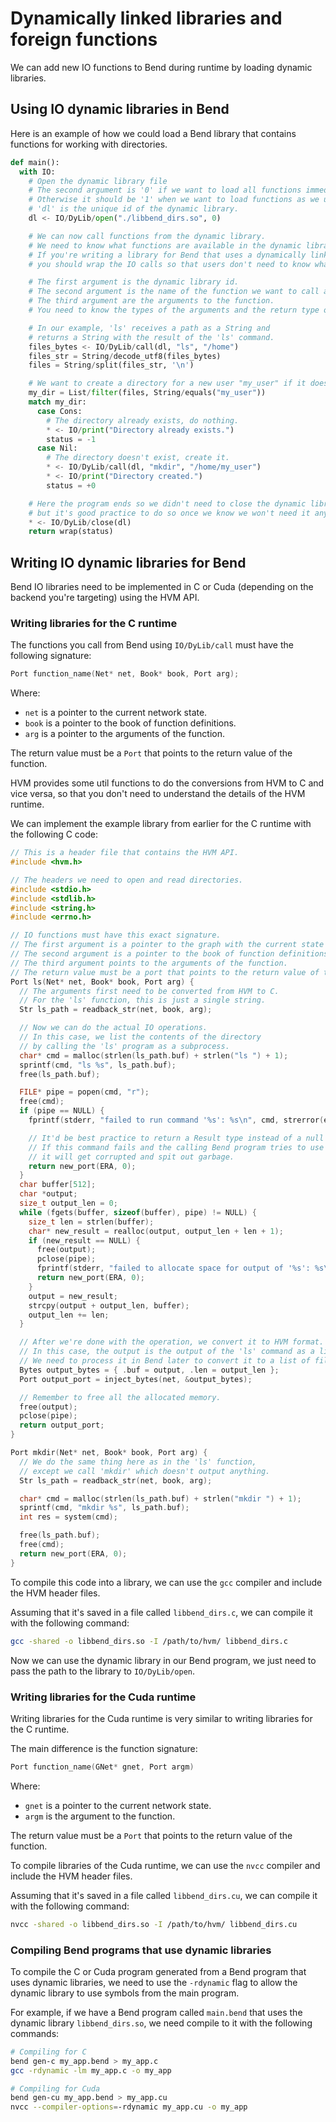 # Dynamically linked libraries and foreign functions

We can add new IO functions to Bend during runtime by loading dynamic libraries.

## Using IO dynamic libraries in Bend

Here is an example of how we could load a Bend library that contains functions for working with directories.

```py
def main():
  with IO:
    # Open the dynamic library file
    # The second argument is '0' if we want to load all functions immediately.
    # Otherwise it should be '1' when we want to load functions as we use them.
    # 'dl' is the unique id of the dynamic library.
    dl <- IO/DyLib/open("./libbend_dirs.so", 0)

    # We can now call functions from the dynamic library.
    # We need to know what functions are available in the dynamic library.
    # If you're writing a library for Bend that uses a dynamically linked library
    # you should wrap the IO calls so that users don't need to know what's in the dynamic library.

    # The first argument is the dynamic library id.
    # The second argument is the name of the function we want to call as a String.
    # The third argument are the arguments to the function.
    # You need to know the types of the arguments and the return type of the function.

    # In our example, 'ls' receives a path as a String and
    # returns a String with the result of the 'ls' command.
    files_bytes <- IO/DyLib/call(dl, "ls", "/home")
    files_str = String/decode_utf8(files_bytes)
    files = String/split(files_str, '\n')

    # We want to create a directory for a new user "my_user" if it doesn't exist.
    my_dir = List/filter(files, String/equals("my_user"))
    match my_dir:
      case Cons:
        # The directory already exists, do nothing.
        * <- IO/print("Directory already exists.")
        status = -1
      case Nil:
        # The directory doesn't exist, create it.
        * <- IO/DyLib/call(dl, "mkdir", "/home/my_user")
        * <- IO/print("Directory created.")
        status = +0

    # Here the program ends so we didn't need to close the dynamic library,
    # but it's good practice to do so once we know we won't need it anymore.
    * <- IO/DyLib/close(dl)
    return wrap(status)
```

## Writing IO dynamic libraries for Bend

Bend IO libraries need to be implemented in C or Cuda (depending on the backend you're targeting) using the HVM API.

### Writing libraries for the C runtime

The functions you call from Bend using `IO/DyLib/call` must have the following signature:

```c
Port function_name(Net* net, Book* book, Port arg);
```

Where:

- `net` is a pointer to the current network state.
- `book` is a pointer to the book of function definitions.
- `arg` is a pointer to the arguments of the function.

The return value must be a `Port` that points to the return value of the function.

HVM provides some util functions to do the conversions from HVM to C and vice versa,
so that you don't need to understand the details of the HVM runtime.

We can implement the example library from earlier for the C runtime with the following C code:

```c
// This is a header file that contains the HVM API.
#include <hvm.h>

// The headers we need to open and read directories.
#include <stdio.h>
#include <stdlib.h>
#include <string.h>
#include <errno.h>

// IO functions must have this exact signature.
// The first argument is a pointer to the graph with the current state of the program.
// The second argument is a pointer to the book of function definitions.
// The third argument points to the arguments of the function.
// The return value must be a port that points to the return value of the function.
Port ls(Net* net, Book* book, Port arg) {
  // The arguments first need to be converted from HVM to C.
  // For the 'ls' function, this is just a single string.
  Str ls_path = readback_str(net, book, arg);

  // Now we can do the actual IO operations.
  // In this case, we list the contents of the directory
  // by calling the 'ls' program as a subprocess.
  char* cmd = malloc(strlen(ls_path.buf) + strlen("ls ") + 1);
  sprintf(cmd, "ls %s", ls_path.buf);
  free(ls_path.buf);

  FILE* pipe = popen(cmd, "r");
  free(cmd);
  if (pipe == NULL) {
    fprintf(stderr, "failed to run command '%s': %s\n", cmd, strerror(errno));

    // It'd be best practice to return a Result type instead of a null value (ERA).
    // If this command fails and the calling Bend program tries to use the result,
    // it will get corrupted and spit out garbage.
    return new_port(ERA, 0);
  }
  char buffer[512];
  char *output;
  size_t output_len = 0;
  while (fgets(buffer, sizeof(buffer), pipe) != NULL) {
    size_t len = strlen(buffer);
    char* new_result = realloc(output, output_len + len + 1);
    if (new_result == NULL) {
      free(output);
      pclose(pipe);
      fprintf(stderr, "failed to allocate space for output of '%s': %s\n", cmd, strerror(errno));
      return new_port(ERA, 0);
    }
    output = new_result;
    strcpy(output + output_len, buffer);
    output_len += len;
  }

  // After we're done with the operation, we convert it to HVM format.
  // In this case, the output is the output of the 'ls' command as a list of bytes.
  // We need to process it in Bend later to convert it to a list of file names.
  Bytes output_bytes = { .buf = output, .len = output_len };
  Port output_port = inject_bytes(net, &output_bytes);

  // Remember to free all the allocated memory.
  free(output);
  pclose(pipe);
  return output_port;
}

Port mkdir(Net* net, Book* book, Port arg) {
  // We do the same thing here as in the 'ls' function,
  // except we call 'mkdir' which doesn't output anything.
  Str ls_path = readback_str(net, book, arg);

  char* cmd = malloc(strlen(ls_path.buf) + strlen("mkdir ") + 1);
  sprintf(cmd, "mkdir %s", ls_path.buf);
  int res = system(cmd);

  free(ls_path.buf);
  free(cmd);
  return new_port(ERA, 0);
}
```

To compile this code into a library, we can use the `gcc` compiler and include the HVM header files.

Assuming that it's saved in a file called `libbend_dirs.c`, we can compile it with the following command:

```sh
gcc -shared -o libbend_dirs.so -I /path/to/hvm/ libbend_dirs.c
```

Now we can use the dynamic library in our Bend program, we just need to pass the path to the library to `IO/DyLib/open`.

###  Writing libraries for the Cuda runtime

Writing libraries for the Cuda runtime is very similar to writing libraries for the C runtime.

The main difference is the function signature:

```c++
Port function_name(GNet* gnet, Port argm)
```

Where:

- `gnet` is a pointer to the current network state.
- `argm` is the argument to the function.

The return value must be a `Port` that points to the return value of the function.

To compile libraries of the Cuda runtime, we can use the `nvcc` compiler and include the HVM header files.

Assuming that it's saved in a file called `libbend_dirs.cu`, we can compile it with the following command:

```sh
nvcc -shared -o libbend_dirs.so -I /path/to/hvm/ libbend_dirs.cu
```

### Compiling Bend programs that use dynamic libraries

To compile the C or Cuda program generated from a Bend program that uses dynamic libraries, we need to use the `-rdynamic` flag to allow the dynamic library to use symbols from the main program.

For example, if we have a Bend program called `main.bend` that uses the dynamic library `libbend_dirs.so`, we need compile to it with the following commands:

```sh
# Compiling for C
bend gen-c my_app.bend > my_app.c
gcc -rdynamic -lm my_app.c -o my_app

# Compiling for Cuda
bend gen-cu my_app.bend > my_app.cu
nvcc --compiler-options=-rdynamic my_app.cu -o my_app
```
